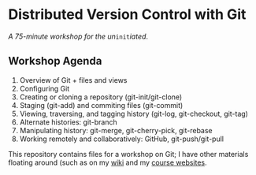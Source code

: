 # Distributed Version Control with Git
_A 75-minute workshop for the un_```init```_iated_.

## Workshop Agenda

  1. Overview of Git + files and views
  2. Configuring Git
  3. Creating or cloning a repository (git-init/git-clone)
  4. Staging (git-add) and commiting files (git-commit)
  5. Viewing, traversing, and tagging history (git-log, git-checkout, git-tag)
  6. Alternate histories: git-branch
  7. Manipulating history: git-merge, git-cherry-pick, git-rebase
  8. Working remotely and collaboratively: GitHub, git-push/git-pull

This repository contains files for a workshop on Git; I have other materials
floating around (such as on my [wiki](http://wiki.karlstolley.com/GitTutorial)
and my [course websites](http://courses.karlstolley.com/530/GitFu).

